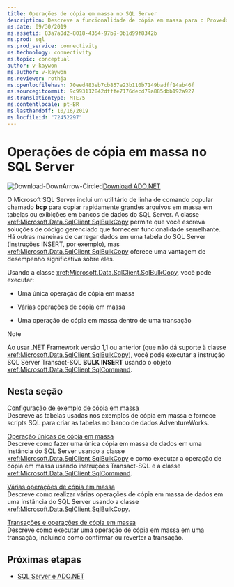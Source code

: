 ```yaml
---
title: Operações de cópia em massa no SQL Server
description: Descreve a funcionalidade de cópia em massa para o Provedor de Dados .NET para SQL Server.
ms.date: 09/30/2019
ms.assetid: 83a7a0d2-8018-4354-97b9-0b1d99f8342b
ms.prod: sql
ms.prod_service: connectivity
ms.technology: connectivity
ms.topic: conceptual
author: v-kaywon
ms.author: v-kaywon
ms.reviewer: rothja
ms.openlocfilehash: 70eed483eb7cb857e23b110b7149badff14ab46f
ms.sourcegitcommit: 9c993112842dfffe7176decd79a885dbb192a927
ms.translationtype: MTE75
ms.contentlocale: pt-BR
ms.lasthandoff: 10/16/2019
ms.locfileid: "72452297"
---
```

# <a name="bulk-copy-operations-in-sql-server"></a>Operações de cópia em massa no SQL Server

![Download-DownArrow-Circled](../../../ssdt/media/download.png)[Download ADO.NET](../../sql-connection-libraries.md#anchor-20-drivers-relational-access)

O Microsoft SQL Server inclui um utilitário de linha de comando popular chamado **bcp** para copiar rapidamente grandes arquivos em massa em tabelas ou exibições em bancos de dados do SQL Server. A classe <xref:Microsoft.Data.SqlClient.SqlBulkCopy> permite que você escreva soluções de código gerenciado que fornecem funcionalidade semelhante. Há outras maneiras de carregar dados em uma tabela do SQL Server (instruções INSERT, por exemplo), mas <xref:Microsoft.Data.SqlClient.SqlBulkCopy> oferece uma vantagem de desempenho significativa sobre eles.  
  
Usando a classe <xref:Microsoft.Data.SqlClient.SqlBulkCopy>, você pode executar:  
  
- Uma única operação de cópia em massa  
  
- Várias operações de cópia em massa  
  
- Uma operação de cópia em massa dentro de uma transação  
  
> [!NOTE]
>  Ao usar .NET Framework versão 1,1 ou anterior (que não dá suporte à classe <xref:Microsoft.Data.SqlClient.SqlBulkCopy>), você pode executar a instrução SQL Server Transact-SQL **BULK INSERT** usando o objeto <xref:Microsoft.Data.SqlClient.SqlCommand>.  
  
## <a name="in-this-section"></a>Nesta seção  
[Configuração de exemplo de cópia em massa](bulk-copy-example-setup.md)  
Descreve as tabelas usadas nos exemplos de cópia em massa e fornece scripts SQL para criar as tabelas no banco de dados AdventureWorks.  
  
[Operação únicas de cópia em massa](single-bulk-copy-operations.md)  
Descreve como fazer uma única cópia em massa de dados em uma instância do SQL Server usando a classe <xref:Microsoft.Data.SqlClient.SqlBulkCopy> e como executar a operação de cópia em massa usando instruções Transact-SQL e a classe <xref:Microsoft.Data.SqlClient.SqlCommand>.  
  
[Várias operações de cópia em massa](multiple-bulk-copy-operations.md)  
Descreve como realizar várias operações de cópia em massa de dados em uma instância do SQL Server usando a classe <xref:Microsoft.Data.SqlClient.SqlBulkCopy>.  
  
[Transações e operações de cópia em massa](transaction-bulk-copy-operations.md)  
Descreve como executar uma operação de cópia em massa em uma transação, incluindo como confirmar ou reverter a transação.  
  
## <a name="next-steps"></a>Próximas etapas
- [SQL Server e ADO.NET](index.md)
